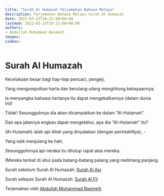 ```yaml
---
title: "Surah Al Humazah Terjemahan Bahasa Melayu"
description: Terjemahan Bahasa Melayu Surah Al Humazah
date: 2022-03-25T10:22:00+08:00
lastmod: 2022-03-25T10:22:00+08:00
authors:
- Abdullah Muhammad Basmeih
images:
videos:
---
```


# Surah Al Humazah

<p class='atq' id="1">Kecelakaan besar bagi tiap-tiap pencaci, pengeji,</p>
<p class='atq' id="2">Yang mengumpulkan harta dan berulang-ulang menghitung kekayaannya;</p>
<p class='atq' id="3">Ia menyangka bahawa hartanya itu dapat mengekalkannya (dalam dunia ini)!</p>
<p class='atq' id="4">Tidak! Sesungguhnya dia akan dicampakkan ke dalam "Al-Hutamah".</p>
<p class='atq' id="5">Dan apa jalannya engkau dapat mengetahui, apa dia "Al-Hutamah" itu?</p>
<p class='atq' id="6">(Al-Hutamah) ialah api Allah yang dinyalakan (dengan perintahNya), -</p>
<p class='atq' id="7">Yang naik menjulang ke hati;</p>
<p class='atq' id="8">Sesungguhnnya api neraka itu ditutup rapat atas mereka.</p>
<p class='atq' id="9">(Mereka terikat di situ) pada batang-batang palang yang melintang panjang.</p>

Surah sebelum Surah Al Humazah: [Surah Al Asr](/al-quran/surah-at-takasur-terjemahan-bahasa-melayu/)

Surah selepas Surah Al Humazah: [Surah Al Fil](/al-quran/surah-al-fil-terjemahan-bahasa-melayu/)

Terjemahan oleh [Abdullah Muhammad Basmeih](/authors/abdullah-muhammad-basmeih/)